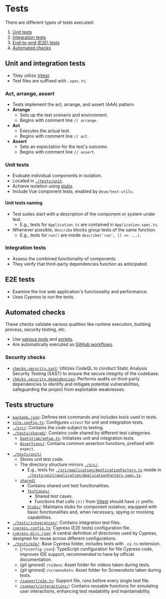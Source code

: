 # Tests

There are different types of tests executed:

1. [Unit tests](#unit-tests)
2. [Integration tests](#integration-tests)
3. [End-to-end (E2E) tests](#e2e-tests)
4. [Automated checks](#automated-checks)

## Unit and integration tests

- They utilize [Vitest](https://vitest.dev/).
- Test files are suffixed with `.spec.ts`.

### Act, arrange, assert

- Tests implement the act, arrange, and assert (AAA) pattern.
- **Arrange**
  - Sets up the test scenario and environment.
  - Begins with comment line `// arrange`.
- **Act**
  - Executes the actual test.
  - Begins with comment line `// act`.
- **Assert**
  - Sets an expectation for the test's outcome.
  - Begins with comment line `// assert`.

### Unit tests

- Evaluate individual components in isolation.
- Located in [`./tests/unit`](./../tests/unit).
- Achieve isolation using [stubs](./../tests/unit/shared/Stubs).
- Include Vue component tests, enabled by `@vue/test-utils`.

#### Unit tests naming

- Test suites start with a description of the component or system under test.
  - E.g., tests for `Application.ts` are contained in `Application.spec.ts`.
- Whenever possible, `describe` blocks group tests of the same function.
  - E.g., tests for `run()` are inside `describe('run', () => ...)`.

### Integration tests

- Assess the combined functionality of components.
- They verify that third-party dependencies function as anticipated.

## E2E tests

- Examine the live web application's functionality and performance.
- Uses Cypress to run the tests.

## Automated checks

These checks validate various qualities like runtime execution, building process, security testing, etc.

- Use [various tools](./../package.json) and [scripts](./../scripts).
- Are automatically executed as [GitHub workflows](./../.github/workflows).

### Security checks

- [`checks.security.sast`](./../.github/workflows/checks.security.sast.yaml): Utilizes CodeQL to conduct Static Analysis Security Testing (SAST) to ensure the secure integrity of the codebase.
- [`checks.security.dependencies`](./../.github/workflows/checks.security.dependencies.yaml): Performs audits on third-party dependencies to identify and mitigate potential vulnerabilities, safeguarding the project from exploitable weaknesses.

## Tests structure

- [`package.json`](./../package.json): Defines test commands and includes tools used in tests.
- [`vite.config.ts`](./../vite.config.ts): Configures `vitest` for unit and integration tests.
- [`./src/`](./../src/): Contains the code subject to testing.
- [`./tests/shared/`](./../tests/shared/): Contains code shared by different test categories.
  - [`bootstrap/setup.ts`](./../tests/shared/bootstrap/setup.ts): Initializes unit and integration tests.
  - [`Assertions/`](./../tests/shared/Assertions/): Contains common assertion functions, prefixed with `expect`.
- [`./tests/unit/`](./../tests/unit/)
  - Stores unit test code.
  - The directory structure mirrors [`./src/`](./../src).
    - E.g., tests for [`./src/application/ApplicationFactory.ts`](./../src/application/ApplicationFactory.ts) reside in [`./tests/unit/application/ApplicationFactory.spec.ts`](./../tests/unit/application/ApplicationFactory.spec.ts).
  - [`shared/`](./../tests/unit/shared/)
    - Contains shared unit test functionalities.
    - [`TestCases/`](./../tests/unit/shared/TestCases/)
      - Shared test cases.
      - Functions that calls `it()` from [Vitest](https://vitest.dev/) should have `it` prefix.
    - [`Stubs/`](./../tests/unit/shared/Stubs): Maintains stubs for component isolation, equipped with basic functionalities and, when necessary, spying or mocking capabilities.
- [`./tests/integration/`](./../tests/integration/): Contains integration test files.
- [`cypress.config.ts`](./../cypress.config.ts): Cypress (E2E tests) configuration file.
- [`cypress-dirs.json`](./../cypress-dirs.json): A central definition of directories used by Cypress, designed for reuse across different configurations.
- [`./tests/e2e/`](./../tests/e2e/): Base Cypress folder, includes tests with `.cy.ts` extension.
  - [`/tsconfig.json`]: TypeScript configuration for file Cypress code, improves IDE support, recommended to have by official documentation.
  - *(git ignored)* `/videos`: Asset folder for videos taken during tests.
  - *(git ignored)* `/screenshots`: Asset folder for Screenshots taken during tests.
  - [`/support/e2e.ts`](./../tests/e2e/support/e2e.ts): Support file, runs before every single test file.
  - [`/support/interactions/`](./../tests/e2e/support/interactions/): Contains reusable functions for simulating user interactions, enhancing test readability and maintainability.
